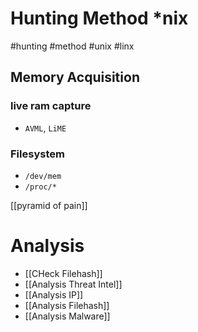 # Hunting Method *nix
#hunting #method #unix #linx

## Memory Acquisition

### live ram capture
- `AVML`, `LiME`

### Filesystem
- `/dev/mem`
- `/proc/*`


[[pyramid of pain]]

# Analysis

- [[CHeck Filehash]]
- [[Analysis Threat Intel]]
- [[Analysis IP]]
- [[Analysis Filehash]]
- [[Analysis Malware]]